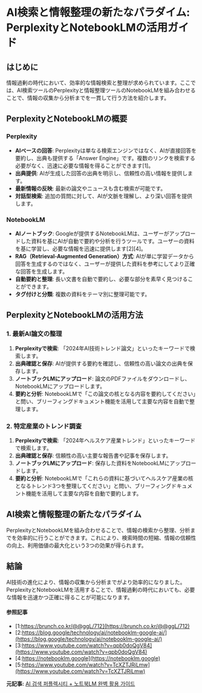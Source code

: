 # AI検索と情報整理の新たなパラダイム: PerplexityとNotebookLMの活用ガイド

## はじめに

情報過剰の時代において、効率的な情報検索と整理が求められています。ここでは、AI検索ツールのPerplexityと情報整理ツールのNotebookLMを組み合わせることで、情報の収集から分析までを一貫して行う方法を紹介します。

## PerplexityとNotebookLMの概要

### Perplexity

- **AIベースの回答**: Perplexityは単なる検索エンジンではなく、AIが直接回答を要約し、出典も提供する「Answer Engine」です。複数のリンクを検索する必要がなく、迅速に必要な情報を得ることができます[1]。
- **出典提供**: AIが生成した回答の出典を明示し、信頼性の高い情報を提供します。
- **最新情報の反映**: 最新の論文やニュースも含む検索が可能です。
- **対話型検索**: 追加の質問に対して、AIが文脈を理解し、より深い回答を提供します。

### NotebookLM

- **AIノートブック**: Googleが提供するNotebookLMは、ユーザーがアップロードした資料を基にAIが自動で要約や分析を行うツールです。ユーザーの資料を基に学習し、必要な情報を迅速に提供します[2][4]。
- **RAG（Retrieval-Augmented Generation）方式**: AIが単に学習データから回答を生成するのではなく、ユーザーが提供した資料を参考にしてより正確な回答を生成します。
- **自動要約と整理**: 長い文書を自動で要約し、必要な部分を素早く見つけることができます。
- **タグ付けと分類**: 複数の資料をテーマ別に整理可能です。

## PerplexityとNotebookLMの活用方法

### 1. 最新AI論文の整理

1. **Perplexityで検索**: 「2024年AI技術トレンド論文」といったキーワードで検索します。
2. **出典確認と保存**: AIが提供する要約を確認し、信頼性の高い論文の出典を保存します。
3. **ノートブックLMにアップロード**: 論文のPDFファイルをダウンロードし、NotebookLMにアップロードします。
4. **要約と分析**: NotebookLMで「この論文の核となる内容を要約してください」と問い、ブリーフィングドキュメント機能を活用して主要な内容を自動で整理します。

### 2. 特定産業のトレンド調査

1. **Perplexityで検索**: 「2024年ヘルスケア産業トレンド」といったキーワードで検索します。
2. **出典確認と保存**: 信頼性の高い主要な報告書や記事を保存します。
3. **ノートブックLMにアップロード**: 保存した資料をNotebookLMにアップロードします。
4. **要約と分析**: NotebookLMで「これらの資料に基づいてヘルスケア産業の核となるトレンド3つを整理してください」と問い、ブリーフィングドキュメント機能を活用して主要な内容を自動で要約します。

## AI検索と情報整理の新たなパラダイム

PerplexityとNotebookLMを組み合わせることで、情報の検索から整理、分析までを効率的に行うことができます。これにより、検索時間の短縮、情報の信頼性の向上、利用価値の最大化という3つの効果が得られます。

## 結論

AI技術の進化により、情報の収集から分析までがより効率的になりました。PerplexityとNotebookLMを活用することで、情報過剰の時代においても、必要な情報を迅速かつ正確に得ることが可能になります。

#### 参照記事
- [1:https://brunch.co.kr/@@ggL/712](https://brunch.co.kr/@@ggL/712)
- [2:https://blog.google/technology/ai/notebooklm-google-ai/](https://blog.google/technology/ai/notebooklm-google-ai/)
- [3:https://www.youtube.com/watch?v=qpb0doQgV84](https://www.youtube.com/watch?v=qpb0doQgV84)
- [4:https://notebooklm.google](https://notebooklm.google)
- [5:https://www.youtube.com/watch?v=TcXZTJRiLmw](https://www.youtube.com/watch?v=TcXZTJRiLmw)


**元記事:** [AI 검색 퍼플렉시티 + 노트북LM 완벽 활용 가이드](https://brunch.co.kr/@@ggL/712)